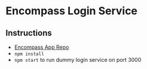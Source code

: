 # Encompass Login Service


## Instructions
* [Encompass App Repo](https://github.com/mathematicalthinking/encompass)
* `npm install`
* `npm start` to run dummy login service on port 3000
